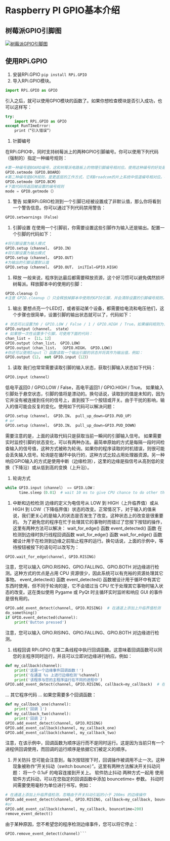 # Raspberry PI GPIO基本介绍

## 树莓派GPIO引脚图
[![树莓派GPIO引脚图](http://www.elecfans.com/uploads/allimg/171206/2755779-1G2060ZP0352.png "树莓派GPIO引脚图")](http://www.elecfans.com/uploads/allimg/171206/2755779-1G2060ZP0352.png "树莓派GPIO引脚图")

## 使用RPi.GPIO
1. 安装RPi.GPIO
```pip install RPi.GPIO```
1. 导入RPi.GPIO模块。
```python
import RPi.GPIO as GPIO
```
引入之后，就可以使用GPIO模块的函数了。如果你想检查模块是否引入成功，也可以这样写：
```python
try:
    import RPi.GPIO as GPIO
except RunTImeError: 
    print（“引入错误”）
```

1. 针脚编号

在RPi.GPIO中，同时支持树莓派上的两种GPIO引脚编号。你可以使用下列代码（强制的）指定一种编号规则：
```python
#第一种编号是BOARD编号，这和树莓派电路板上的物理引脚编号相对应。使用这种编号的好处是，你的硬件将是一直可以使用的，不用担心树莓派的版本问题。因此，在电路板升级后，你不需要重写连接器或代码。
GPIO.setmode（GPIO.BOARD）
#第二种编号是BCM规则，是更底层的工作方式，它和Broadcom的片上系统中信道编号相对应。在使用一个引脚时，你需要查找信道号和物理引脚编号之间的对应规则。对于不同的树莓派版本，编写的脚本文件也可能是无法通用的。
GPIO.setmode（GPIO.BCM）
#下面代码将返回被设置的编号规则
mode = GPIO.getmode（）
```
1. 警告
如果RPi.GRIO检测到一个引脚已经被设置成了非默认值，那么你将看到一个警告信息。你可以通过下列代码禁用警告：
```python
GPIO.setwarnings（False）
```
1. 引脚设置
在使用一个引脚前，你需要设置这些引脚作为输入还是输出。配置一个引脚的代码如下：
```python
#将引脚设置为输入模式
GPIO.setup（channel， GPIO.IN）
#将引脚设置为输出模式
GPIO.setup（channel， GPIO.OUT）
#为输出的引脚设置默认值
GPIO.setup（channel， GPIO.OUT， iniTIal=GPIO.HIGH）
```
1. 释放
一般来说，程序到达最后都需要释放资源，这个好习惯可以避免偶然损坏树莓派。释放脚本中的使用的引脚：
```python
GPIO.cleanup（）
#注意 GPIO.cleanup（）只会释放掉脚本中使用的GPIO引脚，并会清除设置的引脚编号规则。
```
1. 输出
要想点亮一个LED灯，或者驱动某个设备，都需要给电流和电压他们，这个步骤也很简单，设置引脚的输出状态就可以了，代码如下：
```python
# 状态可以设置为0 / GPIO.LOW / False / 1 / GPIO.HIGH / True。如果编码规则为，GPIO.BOARD，那么channel就是对应引脚的数字。
GPIO.output（channel， state）
# 如果想一次性设置多个引脚，可使用下面的代码：
chan_list = ［11，12］
GPIO.output（chan_list， GPIO.LOW）
GPIO.output（chan_list， （GPIO.HIGH， GPIO.LOW））
#你还可以使用Input（）函数读取一个输出引脚的状态并将其作为输出值，例如：
GPIO.output（12， not GPIO.input（12））
```
1. 读取
我们也常常需要读取引脚的输入状态，获取引脚输入状态如下代码：
```python
GPIO.input（channel）
```
低电平返回0 / GPIO.LOW / False，高电平返回1 / GPIO.HIGH / True。
如果输入引脚处于悬空状态，引脚的值将是漂动的。换句话说，读取到的值是未知的，因为它并没有被连接到任何的信号上，直到按下一个按钮或开关。由于干扰的影响，输入的值可能会反复的变化。使用如下代码可以解决问题：
```python
GPIO.setup（channel， GPIO.IN， pull_up_down=GPIO.PUD_UP）
# or
GPIO.setup（channel， GPIO.IN， pull_up_down=GPIO.PUD_DOWN）
```
需要注意的是，上面的读取代码只是获取当前一瞬间的引脚输入信号。
如果需要实时监控引脚的状态变化，可以有两种办法。最简单原始的方式是每隔一段时间检查输入的信号值，这种方式被称为轮询。如果你的程序读取的时机错误，则很可能会丢失输入信号。轮询是在循环中执行的，这种方式比较占用处理器资源。另一种响应GPIO输入的方式是使用中断（边缘检测），这里的边缘是指信号从高到低的变换（下降沿）或从低到高的变换（上升沿）。

1. 轮询方式
```python
while GPIO.input（channel） == GPIO.LOW：
	  time.sleep（0.01） # wait 10 ms to give CPU chance to do other things
```

1. 中断和边检检测
边缘的定义为电信号从 LOW 到 HIGH（上升临界值）或从 HIGH 到 LOW（下降临界值）状态的改变。正常情况下，对于输入的值来说，我们更关心的是输入的状态是否发生了改变。这种状态上的改变是很重要的。
为了避免您的程序在忙于处理其它的事物时而错过了您按下按钮的操作，这里有两种方法可以解决：
wait_for_edge() 函数
event_detected() 函数
在检测到边缘时执行线程回调函数
wait_for_edge() 函数
wait_for_edge() 函数被设计用于在检测到边缘之前阻止程序的运行。换句话说，上面的示例中，等待按钮被按下的语句可以改写为：
```python
GPIO.wait_for_edge(channel, GPIO.RISING)
```
注意，您可以输入 GPIO.RISING、GPIO.FALLING、GPIO.BOTH 对边缘进行检测。这种方式的优点是占用 CPU 资源很少，因此系统可以有充裕的资源处理其它事物。
event_detected() 函数 event_detected() 函数被设计用于循环中有其它东西时使用，但不同于轮询的是，它不会错过当 CPU 忙于处理其它事物时输入状态的改变。这在类似使用 Pygame 或 PyQt 时主循环实时监听和响应 GUI 的事件是很有用的。
```python
GPIO.add_event_detect(channel, GPIO.RISING)  # 在通道上添加上升临界值检测
do_something()
if GPIO.event_detected(channel):
    print('Button pressed')
```
注意，您可以输入 GPIO.RISING、GPIO.FALLING、GPIO.BOTH 对边缘进行检测。
1. 线程回调
RPi.GPIO 在第二条线程中执行回调函数。这意味着回调函数可以同您的主程序同时运行，并且可以立即对边缘进行响应。例如：
```python
def my_callback(channel):
    print('这是一个边缘事件回调函数！')
    print('在通道 %s 上进行边缘检测'%channel)
    print('该程序与您的主程序运行在不同的进程中')
GPIO.add_event_detect(channel, GPIO.RISING, callback=my_callback)  # 在通道上添加上升临界值检测
```
... 其它程序代码 ...
如果您需要多个回调函数：
```python
def my_callback_one(channel):
    print('回调 1')
def my_callback_two(channel):
    print('回调 2')
GPIO.add_event_detect(channel, GPIO.RISING)
GPIO.add_event_callback(channel, my_callback_one)
GPIO.add_event_callback(channel, my_callback_two)
```
注意，在该示例中，回调函数为顺序运行而不是同时运行。这是因为当前只有一个进程供回调使用，而回调的运行顺序是依据它们被定义的顺序。

1. 开关防抖
您可能会注意到，每次按钮按下时，回调操作被调用不止一次。这种现象被称作“开关抖动（switch bounce）”。这里有两种方法解决开关抖动问题：
将一个 0.1uF 的电容连接到开关上。
软件防止抖动
两种方式一起用
使用软件方式抖动，可以在您指定的回调函数中添加 bouncetime= 参数。
抖动时间需要使用毫秒为单位进行书写。例如：
```python
# 在通道上添加上升临界值检测，忽略由于开关抖动引起的小于 200ms 的边缘操作
GPIO.add_event_detect(channel, GPIO.RISING, callback=my_callback, bouncetime=200)
#or
GPIO.add_event_callback(channel, my_callback, bouncetime=200)
remove_event_detect()
```
由于某种原因，您不希望您的程序检测边缘事件，您可以将它停止：
```python
GPIO.remove_event_detect(channel)```